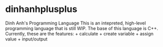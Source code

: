 # dinhanhplusplus
Dinh Anh's Programming Language
This is an intepreted, high-level programming language that is still WIP.
The base of this language is C++.
Currently, these are the features:
    + calculate
    + create variable
    + assign value
    + input/output
